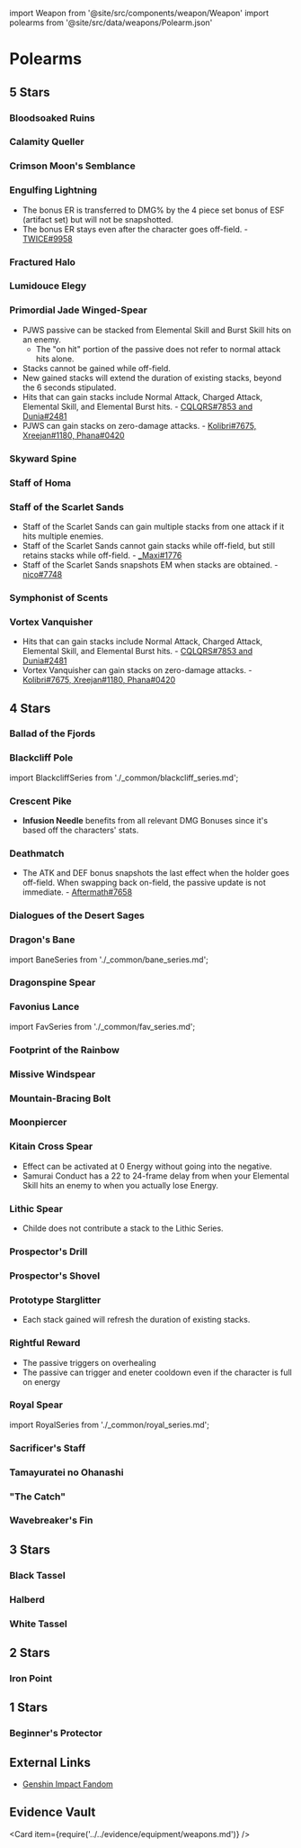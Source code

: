 import Weapon from '@site/src/components/weapon/Weapon'
import polearms from '@site/src/data/weapons/Polearm.json'

# Polearms

## 5 Stars

### Bloodsoaked Ruins

<Weapon weapon="Bloodsoaked Ruins" weapons={polearms} />

### Calamity Queller

<Weapon weapon="Calamity Queller" weapons={polearms} />

### Crimson Moon's Semblance

<Weapon weapon="Crimson Moon's Semblance" weapons={polearms} />

### Engulfing Lightning

<Weapon weapon="Engulfing Lightning" weapons={polearms}>

* The bonus ER is transferred to DMG% by the 4 piece set bonus of ESF (artifact set) but will not be snapshotted.
* The bonus ER stays even after the character goes off-field. - [TWICE\#9958](../../evidence/equipment/weapons.md#engulfing-lightning-er-buff-and-off-field-interaction)

</Weapon>

### Fractured Halo

<Weapon weapon="Fractured Halo" weapons={polearms} />

### Lumidouce Elegy

<Weapon weapon="Lumidouce Elegy" weapons={polearms}/>

### Primordial Jade Winged-Spear

<Weapon weapon="Primordial Jade Winged-Spear" weapons={polearms}>

* PJWS passive can be stacked from Elemental Skill and Burst Skill hits on an enemy.
  * The "on hit" portion of the passive does not refer to normal attack hits alone.
* Stacks cannot be gained while off-field.
* New gained stacks will extend the duration of existing stacks, beyond the 6 seconds stipulated.
* Hits that can gain stacks include Normal Attack, Charged Attack, Elemental Skill, and Elemental Burst hits. - [CQLQRS\#7853 and Dunia\#2481](../../evidence/equipment/weapons.md#weapon-stacks-on-hit)
* PJWS can gain stacks on zero-damage attacks. - [Kolibri\#7675, Xreejan\#1180, Phana\#0420](../../evidence/equipment/weapons.md#weapon-stacks-and-zero-damage-attacks)

</Weapon>

### Skyward Spine

<Weapon weapon="Skyward Spine" weapons={polearms} />

### Staff of Homa

<Weapon weapon="Staff of Homa" weapons={polearms} />

### Staff of the Scarlet Sands

<Weapon weapon="Staff of the Scarlet Sands" weapons={polearms}>

* Staff of the Scarlet Sands can gain multiple stacks from one attack if it hits multiple enemies.
* Staff of the Scarlet Sands cannot gain stacks while off-field, but still retains stacks while off-field. - [\_Maxi#1776](../../evidence/equipment/weapons.md#staff-of-the-scarlet-sands)
* Staff of the Scarlet Sands snapshots EM when stacks are obtained. - [nico\#7748](../../evidence/equipment/weapons.md#staff-of-the-scarlet-sands-stacks-snapshot)

</Weapon>

### Symphonist of Scents

<Weapon weapon="Symphonist of Scents" weapons={polearms} />

### Vortex Vanquisher

<Weapon weapon="Vortex Vanquisher" weapons={polearms}>

* Hits that can gain stacks include Normal Attack, Charged Attack, Elemental Skill, and Elemental Burst hits. - [CQLQRS#7853 and Dunia#2481](../../evidence/equipment/weapons.md#weapon-stacks-on-hit)
* Vortex Vanquisher can gain stacks on zero-damage attacks. - [Kolibri\#7675, Xreejan\#1180, Phana\#0420](../../evidence/equipment/weapons.md#weapon-stacks-and-zero-damage-attacks)

</Weapon>

## 4 Stars

### Ballad of the Fjords

<Weapon weapon="Ballad of the Fjords" weapons={polearms} />

### Blackcliff Pole

<Weapon weapon="Blackcliff Pole" weapons={polearms}>

import BlackcliffSeries from './\_common/blackcliff_series.md';

<BlackcliffSeries/>

</Weapon>

### Crescent Pike

<Weapon weapon="Crescent Pike" weapons={polearms}>

* **Infusion Needle** benefits from all relevant DMG Bonuses since it's based off the characters' stats.

</Weapon>

### Deathmatch

<Weapon weapon="Deathmatch" weapons={polearms}>

* The ATK and DEF bonus snapshots the last effect when the holder goes off-field. When swapping back on-field, the passive update is not immediate. - [Aftermath\#7658](../../evidence/equipment/weapons.md#deathmatch-passive-snapshot)

</Weapon>

### Dialogues of the Desert Sages

<Weapon weapon="Dialogues of the Desert Sages" weapons={polearms} />

### Dragon's Bane

<Weapon weapon="Dragon's Bane" weapons={polearms}>

import BaneSeries from './\_common/bane_series.md';

<BaneSeries/>

</Weapon>

### Dragonspine Spear

<Weapon weapon="Dragonspine Spear" weapons={polearms} />

### Favonius Lance

<Weapon weapon="Favonius Lance" weapons={polearms}>

import FavSeries from './\_common/fav_series.md';

<FavSeries/>

</Weapon>

### Footprint of the Rainbow

<Weapon weapon="Footprint of the Rainbow" weapons={polearms} />

### Missive Windspear

<Weapon weapon="Missive Windspear" weapons={polearms} />

### Mountain-Bracing Bolt

<Weapon weapon="Mountain-Bracing Bolt" weapons={polearms} />

### Moonpiercer

<Weapon weapon="Moonpiercer" weapons={polearms} />

### Kitain Cross Spear

<Weapon weapon="Kitain Cross Spear" weapons={polearms}>

* Effect can be activated at 0 Energy without going into the negative.
* Samurai Conduct has a 22 to 24-frame delay from when your Elemental Skill hits an enemy to when you actually lose Energy.

</Weapon>

### Lithic Spear

<Weapon weapon="Lithic Spear" weapons={polearms}>

* Childe does not contribute a stack to the Lithic Series.

</Weapon>

### Prospector's Drill

<Weapon weapon="Prospector's Drill" weapons={polearms} />

### Prospector's Shovel

<Weapon weapon="Prospector's Shovel" weapons={polearms} />

### Prototype Starglitter

<Weapon weapon="Prototype Starglitter" weapons={polearms}>

* Each stack gained will refresh the duration of existing stacks.

</Weapon>

### Rightful Reward

<Weapon weapon="Rightful Reward" weapons={polearms}>

* The passive triggers on overhealing
* The passive can trigger and eneter cooldown even if the character is full on energy

</Weapon>

### Royal Spear

<Weapon weapon="Royal Spear" weapons={polearms}>

import RoyalSeries from './\_common/royal_series.md';

<RoyalSeries/>

</Weapon>

### Sacrificer's Staff

<Weapon weapon="Sacrificer's Staff" weapons={polearms} />

### Tamayuratei no Ohanashi

<Weapon weapon="Tamayuratei no Ohanashi" weapons={polearms} />

### "The Catch"

<Weapon weapon='"The Catch"' weapons={polearms} />

### Wavebreaker's Fin

<Weapon weapon="Wavebreaker's Fin" weapons={polearms} />

## 3 Stars

### Black Tassel

<Weapon weapon="Black Tassel" weapons={polearms} />

### Halberd

<Weapon weapon="Halberd" weapons={polearms} />

### White Tassel

<Weapon weapon="White Tassel" weapons={polearms} />

## 2 Stars

### Iron Point

<Weapon weapon="Iron Point" weapons={polearms} />

## 1 Stars

### Beginner's Protector

<Weapon weapon="Beginner's Protector" weapons={polearms} />

## External Links

* [Genshin Impact Fandom](https://genshin-impact.fandom.com/wiki/Polearms)

## Evidence Vault

<Card item={require('../../evidence/equipment/weapons.md')} />
